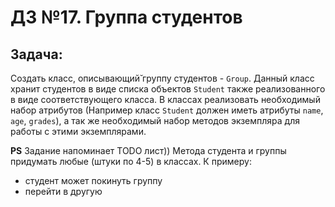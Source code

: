 # ДЗ №17. Группа студентов

## Задача:
Создать класс, описывающий̆ группу студентов - `Group`. Данный класс хранит студентов в виде списка объектов 
 `Student` также реализованного в виде соответствующего класса. 
В классах реализовать необходимый набор атрибутов (Например класс `Student` должен иметь атрибуты `name`, `age`, 
`grades`), а так же необходимый набор методов экземпляра для работы с этими экземплярами. 

**PS** 
Задание напоминает TODO лист)) 
Метода студента и группы придумать любые (штуки по 4-5) в классах. 
К примеру: 
- студент может покинуть группу
- перейти в другую
